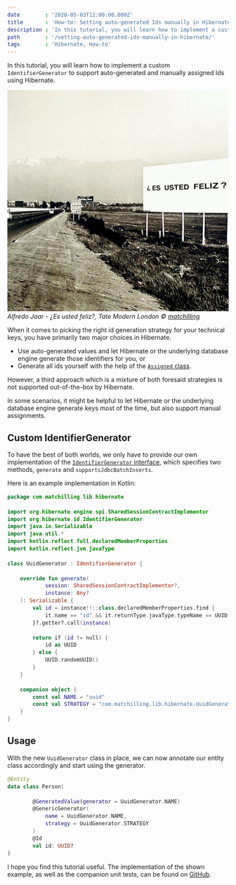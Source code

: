 ```yaml
---
date        : '2020-05-03T12:00:00.000Z'
title       : 'How-to: Setting auto-generated Ids manually in Hibernate'
description : 'In this tutorial, you will learn how to implement a custom IdentifierGenerator to support auto-generated and manually assigned Ids using Hibernate.'
path        : '/setting-auto-generated-ids-manually-in-hibernate/'
tags        : 'Hibernate, How-to'
---
```


In this tutorial, you will learn how to implement a custom `IdentifierGenerator` to support auto-generated and manually assigned Ids using Hibernate.

![Alfredo Jaar - ¿Es usted feliz?, Tate Modern London © matchilling](./alfredo-jaar-es-usted-feliz.jpg 'Alfredo Jaar - ¿Es usted feliz?, Tate Modern London © matchilling')
*Alfredo Jaar - ¿Es usted feliz?, Tate Modern London © [matchilling](https://www.instagram.com/p/B_af_AZpQo3/)*

When it comes to picking the right id generation strategy for your technical keys, you have primarily two major choices in Hibernate.

- Use auto-generated values and let Hibernate or the underlying database engine generate those identifiers for you, or
- Generate all ids yourself with the help of the [`Assigned` class](https://docs.jboss.org/hibernate/orm/current/javadocs/org/hibernate/id/Assigned.html).

However, a third approach which is a mixture of both foresaid strategies is not supported out-of-the-box by Hibernate.

In some scenarios, it might be helpful to let Hibernate or the underlying database engine generate keys most of the time, but also support manual assignments.

## Custom IdentifierGenerator

To have the best of both worlds, we only have to provide our own implementation of the [`IdentifierGenerator` interface](https://docs.jboss.org/hibernate/orm/current/javadocs/org/hibernate/id/IdentifierGenerator.html), which specifies two methods, `generate` and `supportsJdbcBatchInserts`.

Here is an example implementation in Kotlin:

```kotlin
package com.matchilling.lib.hibernate

import org.hibernate.engine.spi.SharedSessionContractImplementor
import org.hibernate.id.IdentifierGenerator
import java.io.Serializable
import java.util.*
import kotlin.reflect.full.declaredMemberProperties
import kotlin.reflect.jvm.javaType

class UuidGenerator : IdentifierGenerator {

    override fun generate(
            session: SharedSessionContractImplementor?,
            instance: Any?
    ): Serializable {
        val id = instance!!::class.declaredMemberProperties.find {
            it.name == "id" && it.returnType.javaType.typeName == UUID::class.java.canonicalName
        }?.getter?.call(instance)

        return if (id != null) {
            id as UUID
        } else {
            UUID.randomUUID()
        }
    }

    companion object {
        const val NAME = "uuid"
        const val STRATEGY = "com.matchilling.lib.hibernate.UuidGenerator"
    }
}
```

## Usage

With the new `UuidGenerator` class in place, we can now annotate our entity class accordingly and start using the generator.

```kotlin
@Entity
data class Person(

        @GeneratedValue(generator = UuidGenerator.NAME)
        @GenericGenerator(
            name = UuidGenerator.NAME,
            strategy = UuidGenerator.STRATEGY
        )
        @Id
        val id: UUID?
)
```

I hope you find this tutorial useful. The implementation of the shown example, as well as the companion unit tests, can be found on [GitHub](https://gist.github.com/matchilling/7ff2a0cdb23b9f205d291b65342a99da).
